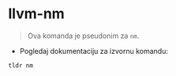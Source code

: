 # llvm-nm

> Ova komanda je pseudonim za `nm`.

- Pogledaj dokumentaciju za izvornu komandu:

`tldr nm`
